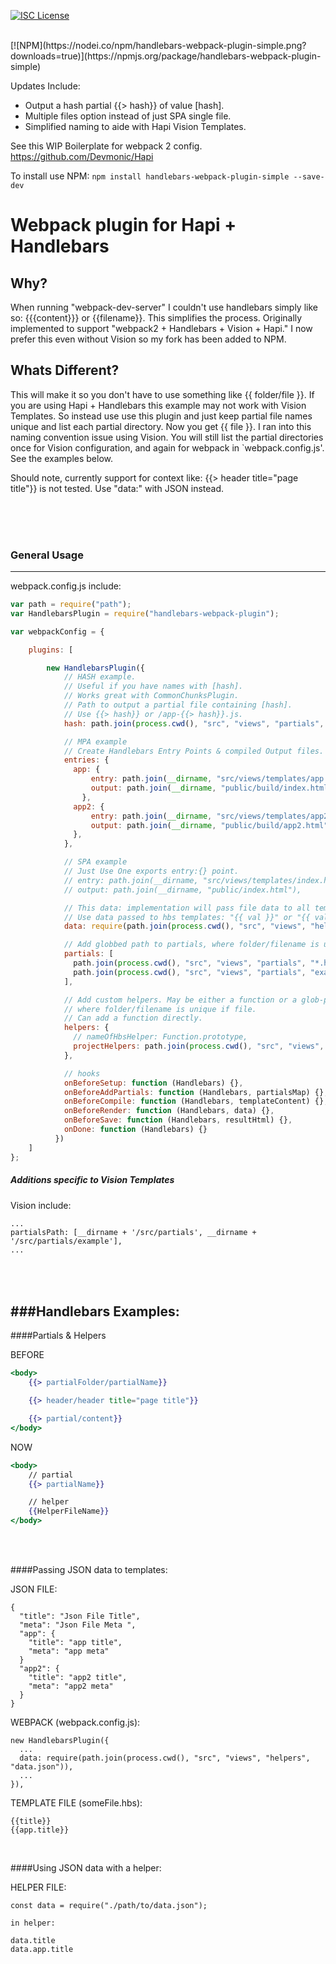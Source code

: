 [![ISC License](https://img.shields.io/npm/l/handlebars-webpack-plugin-simple.svg)](https://opensource.org/licenses/ISC)

<br />
[![NPM](https://nodei.co/npm/handlebars-webpack-plugin-simple.png?downloads=true)](https://npmjs.org/package/handlebars-webpack-plugin-simple)

Updates Include:

* Output a hash partial {{> hash}} of value [hash].
* Multiple files option instead of just SPA single file.
* Simplified naming to aide with Hapi Vision Templates. 


See this WIP Boilerplate for webpack 2 config.  https://github.com/Devmonic/Hapi

To install use NPM: `npm install handlebars-webpack-plugin-simple --save-dev`


# Webpack plugin for Hapi + Handlebars

## Why?

When running "webpack-dev-server" I couldn't use handlebars simply like so: {{{content}}} or {{filename}}. This simplifies the process. Originally implemented to support "webpack2 + Handlebars + Vision + Hapi." 
I now prefer this even without Vision so my fork has been added to NPM. 


## Whats Different?

This will make it so you don't have to use something like {{ folder/file }}. If you are using Hapi + Handlebars this example may not work with Vision Templates. So instead use use this plugin and just keep partial file names unique and list each partial directory. Now you get {{ file }}. I ran into this naming convention issue using Vision. You will still list the partial directories once for Vision configuration,  and again for webpack in `webpack.config.js'. See the examples below.

Should note, currently support for context like: {{> header title="page title"}} is not tested. Use "data:" with JSON instead.

<br /><br /><br />

### General Usage
--------

webpack.config.js include:

```javascript
var path = require("path");
var HandlebarsPlugin = require("handlebars-webpack-plugin");

var webpackConfig = {

    plugins: [

        new HandlebarsPlugin({
            // HASH example.
            // Useful if you have names with [hash].
            // Works great with CommonChunksPlugin.
            // Path to output a partial file containing [hash].
            // Use {{> hash}} or /app-{{> hash}}.js.
            hash: path.join(process.cwd(), "src", "views", "partials", "hash.hbs"),

            // MPA example
            // Create Handlebars Entry Points & compiled Output files.
            entries: {
              app: {
                  entry: path.join(__dirname, "src/views/templates/app.hbs"),
                  output: path.join(__dirname, "public/build/index.html"),
                },
              app2: {
                  entry: path.join(__dirname, "src/views/templates/app2.hbs"),
                  output: path.join(__dirname, "public/build/app2.html"),
              },
            },

            // SPA example
            // Just Use One exports entry:{} point.
            // entry: path.join(__dirname, "src/views/templates/index.hbs"),
            // output: path.join(__dirname, "public/index.html"),

            // This data: implementation will pass file data to all templates.
            // Use data passed to hbs templates: "{{ val }}" or "{{ val.more }}"
            data: require(path.join(process.cwd(), "src", "views", "helpers", "data.json")),

            // Add globbed path to partials, where folder/filename is unique
            partials: [
              path.join(process.cwd(), "src", "views", "partials", "*.hbs"),
              path.join(process.cwd(), "src", "views", "partials", "example", "*.hbs"),
            ],

            // Add custom helpers. May be either a function or a glob-pattern,
            // where folder/filename is unique if file.
            // Can add a function directly.
            helpers: {
              // nameOfHbsHelper: Function.prototype,
              projectHelpers: path.join(process.cwd(), "src", "views", "helpers", "*.js")
            },

            // hooks
            onBeforeSetup: function (Handlebars) {},
            onBeforeAddPartials: function (Handlebars, partialsMap) {},
            onBeforeCompile: function (Handlebars, templateContent) {},
            onBeforeRender: function (Handlebars, data) {},
            onBeforeSave: function (Handlebars, resultHtml) {},
            onDone: function (Handlebars) {}
          })
    ]
};
```

##### Additions specific to Vision Templates

Vision include:
```
...
partialsPath: [__dirname + '/src/partials', __dirname + '/src/partials/example'],
...
```



<br /><br />
###Handlebars Examples:
----------


####Partials & Helpers

BEFORE
```hbs
<body>
    {{> partialFolder/partialName}}

    {{> header/header title="page title"}}

    {{> partial/content}}
</body>
```
NOW
```hbs
<body>
    // partial
    {{> partialName}}

    // helper
    {{HelperFileName}}
</body>
```

<br /><br />

####Passing JSON data to templates:


JSON FILE:
```
{
  "title": "Json File Title",
  "meta": "Json File Meta ",
  "app": {
    "title": "app title",
    "meta": "app meta"
  }
  "app2": {
    "title": "app2 title",
    "meta": "app2 meta"
  }
}
```

WEBPACK (webpack.config.js):

```
new HandlebarsPlugin({
  ...
  data: require(path.join(process.cwd(), "src", "views", "helpers", "data.json")),
  ...
}),
```

TEMPLATE FILE (someFile.hbs):

```
{{title}}
{{app.title}}
```

<br />

####Using JSON data with a helper:

HELPER FILE:

```
const data = require("./path/to/data.json");

in helper:

data.title
data.app.title
```
